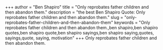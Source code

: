 +++
author = "Ben Shapiro"
title = "Only reprobates father children and then abandon them."
description = "the best Ben Shapiro Quote: Only reprobates father children and then abandon them."
slug = "only-reprobates-father-children-and-then-abandon-them"
keywords = "Only reprobates father children and then abandon them.,ben shapiro,ben shapiro quotes,ben shapiro quote,ben shapiro sayings,ben shapiro saying,quotes, sayings,quote, saying, motivation"
+++
Only reprobates father children and then abandon them.
